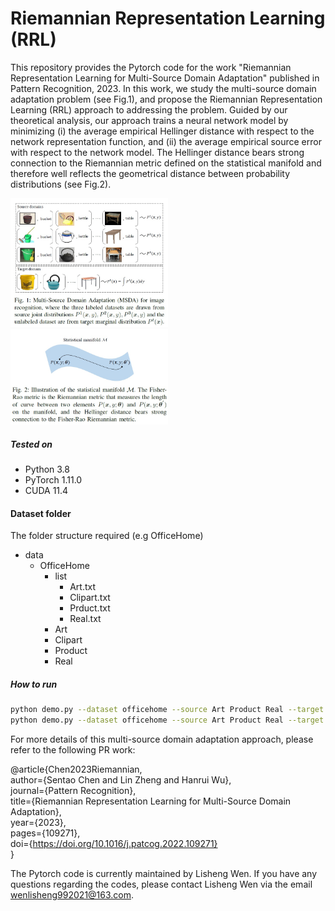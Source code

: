 # Riemannian Representation Learning (RRL)


This repository provides the Pytorch code for the work "Riemannian Representation Learning for Multi-Source Domain Adaptation" published in Pattern Recognition, 2023. In this work, we study the multi-source domain adaptation problem (see Fig.1), and propose the Riemannian Representation Learning (RRL) approach to addressing the problem. Guided by our theoretical analysis, our approach trains a neural network model by minimizing (i) the average empirical Hellinger distance with respect to the network representation function, and (ii) the average empirical source error with respect to the network model. The Hellinger distance bears strong connection to the Riemannian metric defined on the statistical manifold and therefore well reflects the geometrical distance between probability distributions (see Fig.2).

<img src="Problem.jpg" width="50%">

<img src="Manifold.jpg" width="50%">

##### Tested on
* Python 3.8
* PyTorch 1.11.0
* CUDA 11.4

#### Dataset folder
The folder structure required (e.g OfficeHome)
- data
  - OfficeHome
    - list
      - Art.txt
      - Clipart.txt
      - Prduct.txt
      - Real.txt
    - Art
    - Clipart
    - Product
    - Real


##### How to run

```bash
python demo.py --dataset officehome --source Art Product Real --target Clipart --phase pretrain --gpu 0 --net resnet --steps 200000 --start_update_step 2000 --update_interval 2000 --message "Riemannian Representation Learning" --patience 45 --lr 0.01 --lr_mult 0.1 0.1 1 1
python demo.py --dataset officehome --source Art Product Real --target Clipart --phase train --gpu 0 --net resnet --steps 200000 --start_update_step 2000 --update_interval 2000 --message "Riemannian Representation Learning" --patience 45 --lr 0.01 --lr_mult 0.1 0.1 1 1
```


For more details of this multi-source domain adaptation approach,  please refer to the following PR work: 

@article{Chen2023Riemannian,  
  author={Sentao Chen and Lin Zheng and Hanrui Wu},  
  journal={Pattern Recognition},   
  title={Riemannian Representation Learning for Multi-Source Domain Adaptation},   
  year={2023},   
  pages={109271},  
  doi={https://doi.org/10.1016/j.patcog.2022.109271}  
  }
  
The Pytorch code is currently maintained by Lisheng Wen. If you have any questions regarding the codes, please contact Lisheng Wen via the email wenlisheng992021@163.com.
